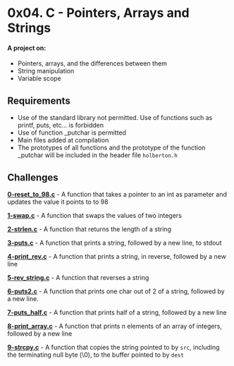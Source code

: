 # 0x04. C - Pointers, Arrays and Strings
  
#### A project on:
- Pointers, arrays, and the differences between them
- String manipulation
- Variable scope

## Requirements
- Use of the standard library not permitted. Use of functions such as printf, puts, etc… is forbidden
- Use of function _putchar is permitted
- Main files added at compilation
- The prototypes of all functions and the prototype of the function _putchar will be included in the header file `holberton.h`

## Challenges

**[0-reset_to_98.c](0-reset_to_98.c)** - A function that takes a pointer to an int as parameter and updates the value it points to to 98

**[1-swap.c](1-swap.c)** - A function that swaps the values of two integers

**[2-strlen.c](2-strlen.c)** - A function that returns the length of a string

**[3-puts.c](3-puts.c)** - A function that prints a string, followed by a new line, to stdout

**[4-print_rev.c](4-print_rev.c)** - A function that prints a string, in reverse, followed by a new line

**[5-rev_string.c](5-rev_string.c)** - A function that reverses a string

**[6-puts2.c](6-puts2.c)** - A function that prints one char out of 2 of a string, followed by a new line.

**[7-puts_half.c](7-puts_half.c)** - A function that prints half of a string, followed by a new line

**[8-print_array.c](8-print_array.c)** - A function that prints n elements of an array of integers, followed by a new line

**[9-strcpy.c](9-strcpy.c)** - A function that copies the string pointed to by `src`, including the terminating null byte (\0), to the buffer pointed to by `dest`

